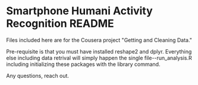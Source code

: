 # Smartphone Humani Activity Recognition README

Files included here are for the Cousera project "Getting and Cleaning Data."

Pre-requisite is that you must have installed reshape2 and dplyr. Everything else including data retrival will simply happen the single file--run_analysis.R including initializing these packages with the library command. 

Any questions, reach out.
